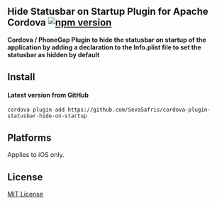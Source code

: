 ## Hide Statusbar on Startup Plugin for Apache Cordova [![npm version](https://badge.fury.io/js/cordova-plugin-statusbar-hide-on-startup.svg)](http://badge.fury.io/js/cordova-plugin-statusbar-hide-on-startup)

**Cordova / PhoneGap Plugin to hide the statusbar on startup of the application by adding a declaration to the Info.plist file to set the statusbar as hidden by default**

## Install

#### Latest version from GitHub

```
cordova plugin add https://github.com/SevaSafris/cordova-plugin-statusbar-hide-on-startup
```

## Platforms

Applies to iOS only.

## License

[MIT License](http://ilee.mit-license.org)